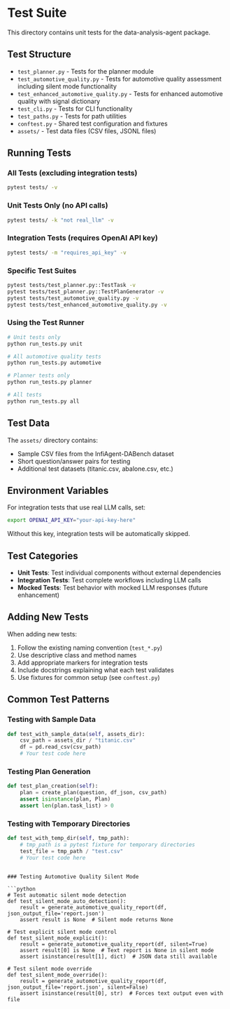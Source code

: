 # Test Suite

This directory contains unit tests for the data-analysis-agent package.

## Test Structure

- `test_planner.py` - Tests for the planner module
- `test_automotive_quality.py` - Tests for automotive quality assessment including silent mode functionality
- `test_enhanced_automotive_quality.py` - Tests for enhanced automotive quality with signal dictionary
- `test_cli.py` - Tests for CLI functionality
- `test_paths.py` - Tests for path utilities
- `conftest.py` - Shared test configuration and fixtures
- `assets/` - Test data files (CSV files, JSONL files)

## Running Tests

### All Tests (excluding integration tests)
```bash
pytest tests/ -v
```

### Unit Tests Only (no API calls)
```bash
pytest tests/ -k "not real_llm" -v
```

### Integration Tests (requires OpenAI API key)
```bash
pytest tests/ -m "requires_api_key" -v
```

### Specific Test Suites
```bash
pytest tests/test_planner.py::TestTask -v
pytest tests/test_planner.py::TestPlanGenerator -v
pytest tests/test_automotive_quality.py -v
pytest tests/test_enhanced_automotive_quality.py -v
```

### Using the Test Runner
```bash
# Unit tests only
python run_tests.py unit

# All automotive quality tests
python run_tests.py automotive

# Planner tests only
python run_tests.py planner

# All tests
python run_tests.py all
```

## Test Data

The `assets/` directory contains:
- Sample CSV files from the InfiAgent-DABench dataset
- Short question/answer pairs for testing
- Additional test datasets (titanic.csv, abalone.csv, etc.)

## Environment Variables

For integration tests that use real LLM calls, set:
```bash
export OPENAI_API_KEY="your-api-key-here"
```

Without this key, integration tests will be automatically skipped.

## Test Categories

- **Unit Tests**: Test individual components without external dependencies
- **Integration Tests**: Test complete workflows including LLM calls
- **Mocked Tests**: Test behavior with mocked LLM responses (future enhancement)

## Adding New Tests

When adding new tests:
1. Follow the existing naming convention (`test_*.py`)
2. Use descriptive class and method names
3. Add appropriate markers for integration tests
4. Include docstrings explaining what each test validates
5. Use fixtures for common setup (see `conftest.py`)

## Common Test Patterns

### Testing with Sample Data
```python
def test_with_sample_data(self, assets_dir):
    csv_path = assets_dir / "titanic.csv"
    df = pd.read_csv(csv_path)
    # Your test code here
```

### Testing Plan Generation
```python
def test_plan_creation(self):
    plan = create_plan(question, df_json, csv_path)
    assert isinstance(plan, Plan)
    assert len(plan.task_list) > 0
```

### Testing with Temporary Directories
```python
def test_with_temp_dir(self, tmp_path):
    # tmp_path is a pytest fixture for temporary directories
    test_file = tmp_path / "test.csv"
    # Your test code here
```

```

### Testing Automotive Quality Silent Mode

```python
# Test automatic silent mode detection
def test_silent_mode_auto_detection():
    result = generate_automotive_quality_report(df, json_output_file='report.json')
    assert result is None  # Silent mode returns None

# Test explicit silent mode control
def test_silent_mode_explicit():
    result = generate_automotive_quality_report(df, silent=True)
    assert result[0] is None  # Text report is None in silent mode
    assert isinstance(result[1], dict)  # JSON data still available

# Test silent mode override
def test_silent_mode_override():
    result = generate_automotive_quality_report(df, json_output_file='report.json', silent=False)
    assert isinstance(result[0], str)  # Forces text output even with file
```
